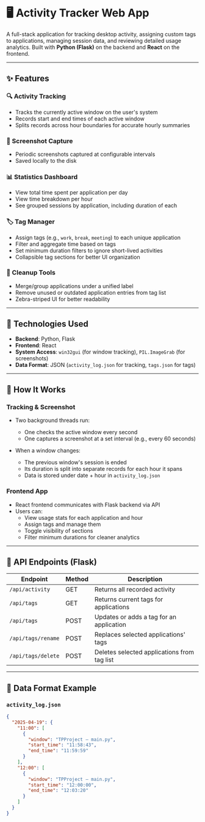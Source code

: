 # 🖥️ Activity Tracker Web App

A full-stack application for tracking desktop activity, assigning custom tags to applications, managing session data, and reviewing detailed usage analytics. Built with **Python (Flask)** on the backend and **React** on the frontend.

---

## ✨ Features

### 🔍 Activity Tracking
- Tracks the currently active window on the user's system
- Records start and end times of each active window
- Splits records across hour boundaries for accurate hourly summaries

### 📸 Screenshot Capture
- Periodic screenshots captured at configurable intervals
- Saved locally to the disk

### 📊 Statistics Dashboard
- View total time spent per application per day
- View time breakdown per hour
- See grouped sessions by application, including duration of each

### 🏷️ Tag Manager
- Assign tags (e.g., `work`, `break`, `meeting`) to each unique application
- Filter and aggregate time based on tags
- Set minimum duration filters to ignore short-lived activities
- Collapsible tag sections for better UI organization

### 🧹 Cleanup Tools
- Merge/group applications under a unified label
- Remove unused or outdated application entries from tag list
- Zebra-striped UI for better readability

---

## 🧠 Technologies Used

- **Backend**: Python, Flask
- **Frontend**: React
- **System Access**: `win32gui` (for window tracking), `PIL.ImageGrab` (for screenshots)
- **Data Format**: JSON (`activity_log.json` for tracking, `tags.json` for tags)

---

## 🚀 How It Works

### Tracking & Screenshot
- Two background threads run:
  - One checks the active window every second
  - One captures a screenshot at a set interval (e.g., every 60 seconds)

- When a window changes:
  - The previous window's session is ended
  - Its duration is split into separate records for each hour it spans
  - Data is stored under date + hour in `activity_log.json`

### Frontend App
- React frontend communicates with Flask backend via API
- Users can:
  - View usage stats for each application and hour
  - Assign tags and manage them
  - Toggle visibility of sections
  - Filter minimum durations for cleaner analytics

---

## 🔐 API Endpoints (Flask)

| Endpoint               | Method | Description                                  |
|------------------------|--------|----------------------------------------------|
| `/api/activity`        | GET    | Returns all recorded activity                |
| `/api/tags`            | GET    | Returns current tags for applications        |
| `/api/tags`            | POST   | Updates or adds a tag for an application     |
| `/api/tags/rename`     | POST   | Replaces selected applications' tags         |
| `/api/tags/delete`     | POST   | Deletes selected applications from tag list  |

---

## 📁 Data Format Example

### `activity_log.json`

```json
{
  "2025-04-19": {
    "11:00": [
      {
        "window": "TPProject – main.py",
        "start_time": "11:58:43",
        "end_time": "11:59:59"
      }
    ],
    "12:00": [
      {
        "window": "TPProject – main.py",
        "start_time": "12:00:00",
        "end_time": "12:03:20"
      }
    ]
  }
}
